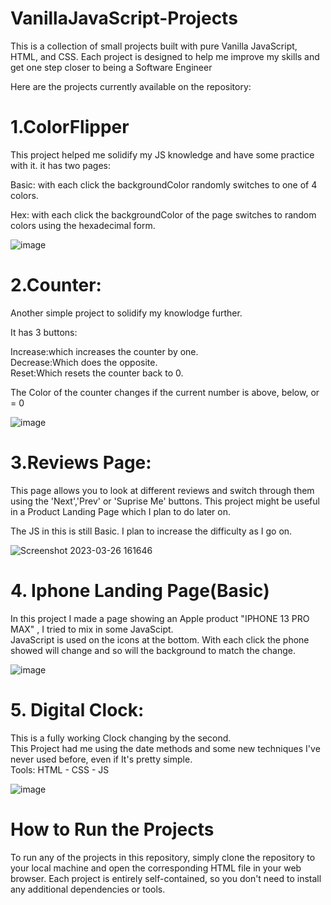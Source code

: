 # VanillaJavaScript-Projects

This is a collection of small projects built with pure Vanilla JavaScript, HTML, and CSS. Each project is designed to help me improve my skills and get one step closer to being a Software Engineer

Here are the projects currently available on the repository:


# 1.ColorFlipper
This project helped me solidify my JS knowledge and have some practice with it.
it has two pages:   
  
  Basic: with each click the backgroundColor randomly switches to one of 4 colors.

Hex: with each click the backgroundColor of the page switches to random colors using the hexadecimal form.  
  
  ![image](https://user-images.githubusercontent.com/123842557/227721642-0c8582f9-9669-4309-8778-73d3080d5551.png)
  
  
  
# 2.Counter:    
  
Another simple project to solidify my knowlodge further.  
  
 It has 3 buttons:   
    
Increase:which increases the counter by one.  
Decrease:Which does the opposite.     
Reset:Which resets the counter back to 0.     
  
The Color of the counter changes if the current number is above, below, or = 0    
    
![image](https://user-images.githubusercontent.com/123842557/227726426-ca82091e-0484-4830-8c02-b1b1cd4f932b.png)  
  
    
 # 3.Reviews Page:
 This page allows you to look at different reviews and switch through them using the 'Next','Prev' or 'Suprise Me' buttons. 
 This project might be useful in a Product Landing Page which I plan to do later on.
 
 The JS in this is still Basic. I plan to increase the difficulty as I go on.   
  
![Screenshot 2023-03-26 161646](https://user-images.githubusercontent.com/123842557/227789317-a2657329-2445-400a-9f48-f48683d74b99.png) 
  
  # 4. Iphone Landing Page(Basic)
  In this project I made a page showing an Apple product "IPHONE 13 PRO MAX" , I tried to mix in some JavaScipt.    
  JavaScript is used on the icons at the bottom. With each click the phone showed will change and so will the background to match the change. 
    
  ![image](https://user-images.githubusercontent.com/123842557/230727689-7798d6aa-202c-4289-bc55-6141f8aea5a5.png)
    
      
   # 5. Digital Clock:  
   This is a fully working Clock changing by the second.  
   This Project had me using the date methods and some new techniques I've never used before, even if It's pretty simple.     
   Tools: HTML - CSS - JS     
        
              
   ![image](https://user-images.githubusercontent.com/123842557/230749106-2b870d39-bb6b-40b1-ac4e-e27f0a57e71c.png)
           
        
   # How to Run the Projects 
To run any of the projects in this repository, simply clone the repository to your local machine and open the corresponding HTML file in your web browser. Each project is entirely self-contained, so you don't need to install any additional dependencies or tools.

